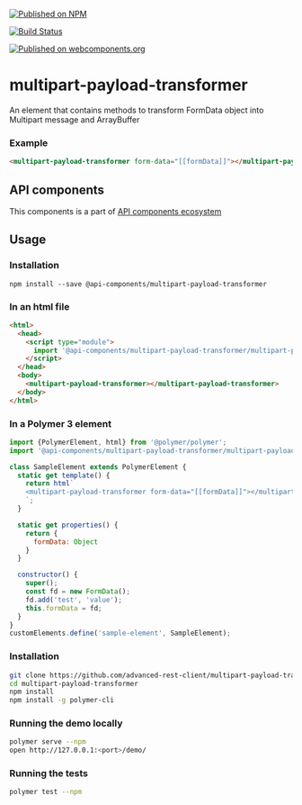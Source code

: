 [![Published on NPM](https://img.shields.io/npm/v/@api-components/multipart-payload-transformer.svg)](https://www.npmjs.com/package/@api-components/multipart-payload-transformer)

[![Build Status](https://travis-ci.org/advanced-rest-client/multipart-payload-transformer.svg?branch=stage)](https://travis-ci.org/advanced-rest-client/multipart-payload-transformer)  

[![Published on webcomponents.org](https://img.shields.io/badge/webcomponents.org-published-blue.svg)](https://www.webcomponents.org/element/advanced-rest-client/multipart-payload-transformer)

# multipart-payload-transformer

An element that contains methods to transform FormData object into Multipart
message and ArrayBuffer

### Example

```html
<multipart-payload-transformer form-data="[[formData]]"></multipart-payload-transformer>
```

## API components

This components is a part of [API components ecosystem](https://elements.advancedrestclient.com/)

## Usage

### Installation
```
npm install --save @api-components/multipart-payload-transformer
```

### In an html file

```html
<html>
  <head>
    <script type="module">
      import '@api-components/multipart-payload-transformer/multipart-payload-transformer.js';
    </script>
  </head>
  <body>
    <multipart-payload-transformer></multipart-payload-transformer>
  </body>
</html>
```

### In a Polymer 3 element

```js
import {PolymerElement, html} from '@polymer/polymer';
import '@api-components/multipart-payload-transformer/multipart-payload-transformer.js';

class SampleElement extends PolymerElement {
  static get template() {
    return html`
    <multipart-payload-transformer form-data="[[formData]]"></multipart-payload-transformer>
    `;
  }

  static get properties() {
    return {
      formData: Object
    }
  }

  constructor() {
    super();
    const fd = new FormData();
    fd.add('test', 'value');
    this.formData = fd;
  }
}
customElements.define('sample-element', SampleElement);
```

### Installation

```sh
git clone https://github.com/advanced-rest-client/multipart-payload-transformer
cd multipart-payload-transformer
npm install
npm install -g polymer-cli
```

### Running the demo locally

```sh
polymer serve --npm
open http://127.0.0.1:<port>/demo/
```

### Running the tests
```sh
polymer test --npm
```
